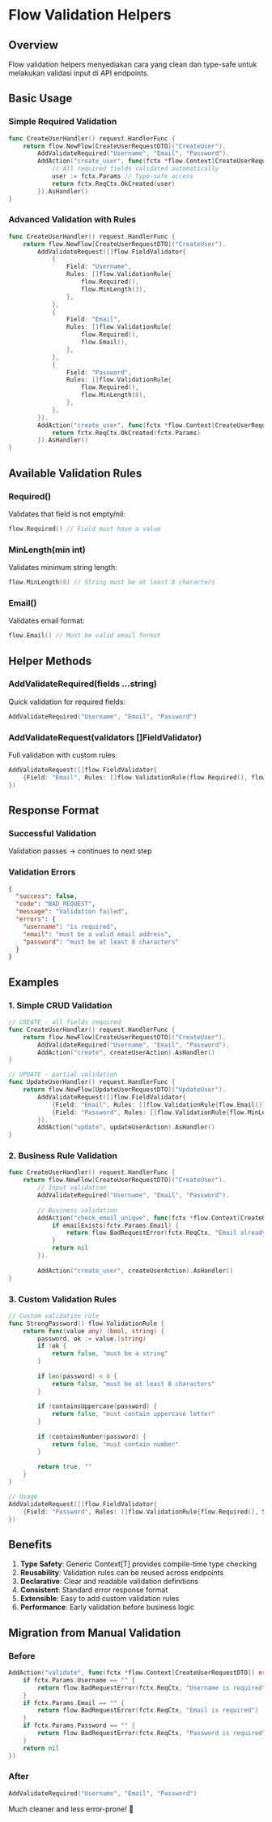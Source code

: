 # Flow Validation Helpers

## Overview

Flow validation helpers menyediakan cara yang clean dan type-safe untuk melakukan validasi input di API endpoints.

## Basic Usage

### Simple Required Validation
```go
func CreateUserHandler() request.HandlerFunc {
	return flow.NewFlow[CreateUserRequestDTO]("CreateUser").
		AddValidateRequired("Username", "Email", "Password").
		AddAction("create_user", func(fctx *flow.Context[CreateUserRequestDTO]) error {
			// All required fields validated automatically
			user := fctx.Params // Type-safe access
			return fctx.ReqCtx.OkCreated(user)
		}).AsHandler()
}
```

### Advanced Validation with Rules
```go
func CreateUserHandler() request.HandlerFunc {
	return flow.NewFlow[CreateUserRequestDTO]("CreateUser").
		AddValidateRequest([]flow.FieldValidator{
			{
				Field: "Username", 
				Rules: []flow.ValidationRule{
					flow.Required(),
					flow.MinLength(3),
				},
			},
			{
				Field: "Email", 
				Rules: []flow.ValidationRule{
					flow.Required(),
					flow.Email(),
				},
			},
			{
				Field: "Password", 
				Rules: []flow.ValidationRule{
					flow.Required(),
					flow.MinLength(8),
				},
			},
		}).
		AddAction("create_user", func(fctx *flow.Context[CreateUserRequestDTO]) error {
			return fctx.ReqCtx.OkCreated(fctx.Params)
		}).AsHandler()
}
```

## Available Validation Rules

### Required()
Validates that field is not empty/nil:
```go
flow.Required() // Field must have a value
```

### MinLength(min int)
Validates minimum string length:
```go
flow.MinLength(8) // String must be at least 8 characters
```

### Email()
Validates email format:
```go
flow.Email() // Must be valid email format
```

## Helper Methods

### AddValidateRequired(fields ...string)
Quick validation for required fields:
```go
AddValidateRequired("Username", "Email", "Password")
```

### AddValidateRequest(validators []FieldValidator)
Full validation with custom rules:
```go
AddValidateRequest([]flow.FieldValidator{
	{Field: "Email", Rules: []flow.ValidationRule{flow.Required(), flow.Email()}},
})
```

## Response Format

### Successful Validation
Validation passes → continues to next step

### Validation Errors
```json
{
  "success": false,
  "code": "BAD_REQUEST",
  "message": "Validation failed",
  "errors": {
    "username": "is required",
    "email": "must be a valid email address",
    "password": "must be at least 8 characters"
  }
}
```

## Examples

### 1. Simple CRUD Validation
```go
// CREATE - all fields required
func CreateUserHandler() request.HandlerFunc {
	return flow.NewFlow[CreateUserRequestDTO]("CreateUser").
		AddValidateRequired("Username", "Email", "Password").
		AddAction("create", createUserAction).AsHandler()
}

// UPDATE - partial validation  
func UpdateUserHandler() request.HandlerFunc {
	return flow.NewFlow[UpdateUserRequestDTO]("UpdateUser").
		AddValidateRequest([]flow.FieldValidator{
			{Field: "Email", Rules: []flow.ValidationRule{flow.Email()}},
			{Field: "Password", Rules: []flow.ValidationRule{flow.MinLength(8)}},
		}).
		AddAction("update", updateUserAction).AsHandler()
}
```

### 2. Business Rule Validation
```go
func CreateUserHandler() request.HandlerFunc {
	return flow.NewFlow[CreateUserRequestDTO]("CreateUser").
		// Input validation
		AddValidateRequired("Username", "Email", "Password").
		
		// Business validation
		AddAction("check_email_unique", func(fctx *flow.Context[CreateUserRequestDTO]) error {
			if emailExists(fctx.Params.Email) {
				return flow.BadRequestError(fctx.ReqCtx, "Email already exists")
			}
			return nil
		}).
		
		AddAction("create_user", createUserAction).AsHandler()
}
```

### 3. Custom Validation Rules
```go
// Custom validation rule
func StrongPassword() flow.ValidationRule {
	return func(value any) (bool, string) {
		password, ok := value.(string)
		if !ok {
			return false, "must be a string"
		}
		
		if len(password) < 8 {
			return false, "must be at least 8 characters"
		}
		
		if !containsUppercase(password) {
			return false, "must contain uppercase letter"
		}
		
		if !containsNumber(password) {
			return false, "must contain number"
		}
		
		return true, ""
	}
}

// Usage
AddValidateRequest([]flow.FieldValidator{
	{Field: "Password", Rules: []flow.ValidationRule{flow.Required(), StrongPassword()}},
})
```

## Benefits

1. **Type Safety**: Generic Context[T] provides compile-time type checking
2. **Reusability**: Validation rules can be reused across endpoints
3. **Declarative**: Clear and readable validation definitions
4. **Consistent**: Standard error response format
5. **Extensible**: Easy to add custom validation rules
6. **Performance**: Early validation before business logic

## Migration from Manual Validation

### Before
```go
AddAction("validate", func(fctx *flow.Context[CreateUserRequestDTO]) error {
	if fctx.Params.Username == "" {
		return flow.BadRequestError(fctx.ReqCtx, "Username is required")
	}
	if fctx.Params.Email == "" {
		return flow.BadRequestError(fctx.ReqCtx, "Email is required")
	}
	if fctx.Params.Password == "" {
		return flow.BadRequestError(fctx.ReqCtx, "Password is required")
	}
	return nil
})
```

### After
```go
AddValidateRequired("Username", "Email", "Password")
```

Much cleaner and less error-prone! 🎉
